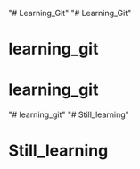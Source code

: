 "# Learning_Git" 
"# Learning_Git" 
# learning_git
# learning_git
"# learning_git" 
"# Still_learning" 
# Still_learning

